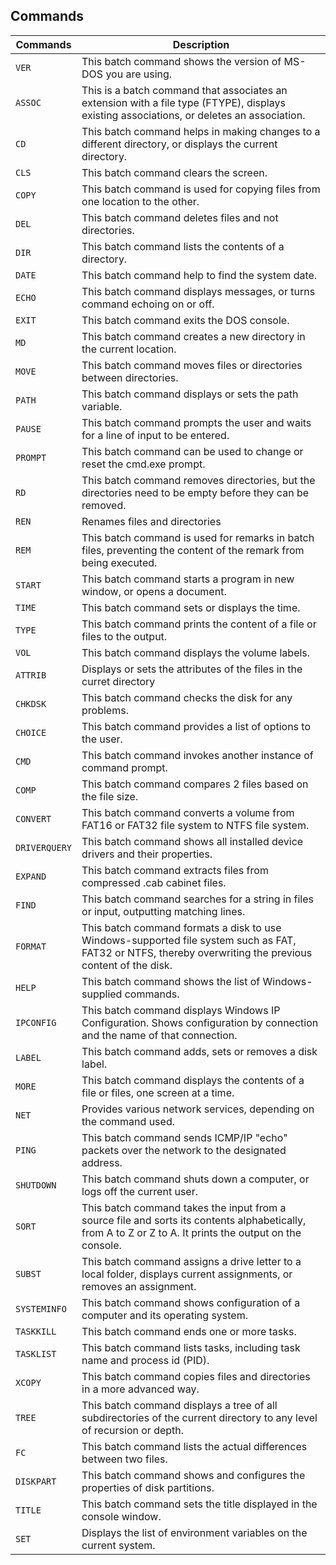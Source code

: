 ## Commands

| Commands | Description |
| -------- | ----------- |
| `VER` | This batch command shows the version of MS-DOS you are using. |
| `ASSOC` | This is a batch command that associates an extension with a file type (FTYPE), displays existing associations, or deletes an association. |
| `CD` | This batch command helps in making changes to a different directory, or displays the current directory. |
| `CLS` | This batch command clears the screen. |
| `COPY` | This batch command is used for copying files from one location to the other. |
| `DEL` | This batch command deletes files and not directories. |
| `DIR` | This batch command lists the contents of a directory. |
| `DATE` | This batch command help to find the system date. |
| `ECHO` | This batch command displays messages, or turns command echoing on or off. |
| `EXIT` | This batch command exits the DOS console. |
| `MD` | This batch command creates a new directory in the current location. |
| `MOVE` | This batch command moves files or directories between directories. |
| `PATH` | This batch command displays or sets the path variable. |
| `PAUSE` | This batch command prompts the user and waits for a line of input to be entered. |
| `PROMPT` | This batch command can be used to change or reset the cmd.exe prompt. |
| `RD` | This batch command removes directories, but the directories need to be empty before they can be removed. |
| `REN` | Renames files and directories |
| `REM` | This batch command is used for remarks in batch files, preventing the content of the remark from being executed. |
| `START` | This batch command starts a program in new window, or opens a document. |
| `TIME` | This batch command sets or displays the time. |
| `TYPE` | This batch command prints the content of a file or files to the output. |
| `VOL` | This batch command displays the volume labels. |
| `ATTRIB` | Displays or sets the attributes of the files in the curret directory |
| `CHKDSK` | This batch command checks the disk for any problems. |
| `CHOICE` | This batch command provides a list of options to the user. |
| `CMD` | This batch command invokes another instance of command prompt. |
| `COMP` | This batch command compares 2 files based on the file size. |
| `CONVERT` | This batch command converts a volume from FAT16 or FAT32 file system to NTFS file system. |
| `DRIVERQUERY` | This batch command shows all installed device drivers and their properties. |
| `EXPAND` | This batch command extracts files from compressed .cab cabinet files. |
| `FIND` | This batch command searches for a string in files or input, outputting matching lines. |
| `FORMAT` | This batch command formats a disk to use Windows-supported file system such as FAT, FAT32 or NTFS, thereby overwriting the previous content of the disk. |
| `HELP` | This batch command shows the list of Windows-supplied commands. |
| `IPCONFIG` | This batch command displays Windows IP Configuration. Shows configuration by connection and the name of that connection. |
| `LABEL` | This batch command adds, sets or removes a disk label. |
| `MORE` | This batch command displays the contents of a file or files, one screen at a time. |
| `NET` | Provides various network services, depending on the command used. |
| `PING` | This batch command sends ICMP/IP "echo" packets over the network to the designated address. |
| `SHUTDOWN` | This batch command shuts down a computer, or logs off the current user. |
| `SORT` | This batch command takes the input from a source file and sorts its contents alphabetically, from A to Z or Z to A. It prints the output on the console. |
| `SUBST` | This batch command assigns a drive letter to a local folder, displays current assignments, or removes an assignment. |
| `SYSTEMINFO` | This batch command shows configuration of a computer and its operating system. |
| `TASKKILL` | This batch command ends one or more tasks. |
| `TASKLIST` | This batch command lists tasks, including task name and process id (PID). |
| `XCOPY` | This batch command copies files and directories in a more advanced way. |
| `TREE` | This batch command displays a tree of all subdirectories of the current directory to any level of recursion or depth. |
| `FC` | This batch command lists the actual differences between two files. |
| `DISKPART` | This batch command shows and configures the properties of disk partitions. |
| `TITLE` | This batch command sets the title displayed in the console window. |
| `SET` | Displays the list of environment variables on the current system. |
